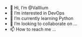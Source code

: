 - 👋 Hi, I’m @Valllium
- 👀 I’m interested in DevOps
- 🌱 I’m currently learning Python
- 💞️ I’m looking to collaborate on ...
- 📫 How to reach me ...

<!---
Valllium/Valllium is a ✨ special ✨ repository because its `README.md` (this file) appears on your GitHub profile.
You can click the Preview link to take a look at your changes.
--->
